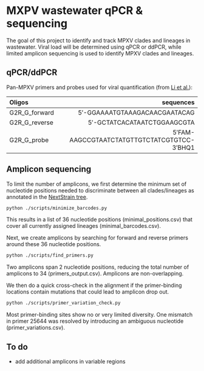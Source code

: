 # MXPV wastewater qPCR & sequencing

The goal of this project to identify and track MPXV clades and lineages in wastewater. Viral load will be determined using qPCR or ddPCR, while limited amplicon sequencing is used to identify MPXV clades and lineages.

## qPCR/ddPCR

Pan-MPXV primers and probes used for viral quantification (from [Li et al.](https://doi.org/10.1016/j.jviromet.2010.07.012)):

| 	Oligos	                                    | sequences			 						                   |
|:----------------------------------------------|---------------------------------------------:|
| G2R_G_forward                                 |  5′-GGAAAATGTAAAGACAACGAATACAG 				       |
| G2R_G_reverse                                	|  5′-GCTATCACATAATCTGGAAGCGTA 				         |
| G2R_G_probe                                	  |  5′FAM-AAGCCGTAATCTATGTTGTCTATCGTGTCC-3′BHQ1 |


## Amplicon sequencing

To limit the number of amplicons, we first determine the minimum set of nucleotide positions needed to discriminate between all clades/lineages as annotated in the [NextStrain tree](https://nextstrain.org/mpox/all-clades). 
```sh
python ./scripts/minimize_barcodes.py
```
This results in a list of 36 nucleotide positions (minimal_positions.csv) that cover all currently assigned lineages (minimal_barcodes.csv).

Next, we create amplicons by searching for forward and reverse primers around these 36 nucleotide positions.
```sh
python ./scripts/find_primers.py
```
Two amplicons span 2 nucleotide positions, reducing the total number of amplicons to 34 (primers_output.csv). Amplicons are non-overlapping.

We then do a quick cross-check in the alignment if the primer-binding locations contain mutations that could lead to amplicon drop out.
```sh
python ./scripts/primer_variation_check.py
```
Most primer-binding sites show no or very limited diversity. One mismatch in primer 25644 was resolved by introducing an ambiguous nucleotide (primer_variations.csv).

## To do
- add additional amplicons in variable regions
